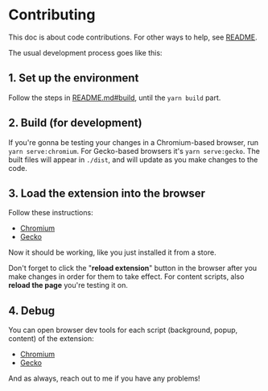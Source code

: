# Contributing

This doc is about code contributions. For other ways to help, see [README](./README.md#contribute).

The usual development process goes like this:

## 1. Set up the environment

Follow the steps in [README.md#build](./README.md#build), until the `yarn build` part.

## 2. Build (for development)

<!-- TODO refactor: this seems to be duplicating the README a little. -->
If you're gonna be testing your changes in a Chromium-based browser, run `yarn serve:chromium`. For Gecko-based browsers it's `yarn serve:gecko`. The built files will appear in `./dist`, and will update as you make changes to the code.

## 3. Load the extension into the browser

Follow these instructions:

* [Chromium](https://developer.chrome.com/docs/extensions/mv3/getstarted/#unpacked)
* [Gecko](https://developer.mozilla.org/en-US/docs/Mozilla/Add-ons/WebExtensions/Your_first_WebExtension#installing)

Now it should be working, like you just installed it from a store.

Don't forget to click the "__reload extension__" button in the browser after you make changes in order for them to take effect.
For content scripts, also __reload the page__ you're testing it on.

## 4. Debug

You can open browser dev tools for each script (background, popup, content) of the extension:

* [Chromium](https://developer.chrome.com/docs/extensions/mv3/tut_debugging/)
* [Gecko](https://firefox-source-docs.mozilla.org/devtools-user/about_colon_debugging/index.html#installed-extensions)



And as always, reach out to me if you have any problems!
